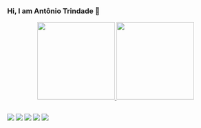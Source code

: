 ### Hi, I am Antônio Trindade 👊

<!--
**amtrindade/amtrindade** is a ✨ _special_ ✨ repository because its `README.md` (this file) appears on your GitHub profile.

Here are some ideas to get you started:

- 🔭 I’m currently working on ...
- 🌱 I’m currently learning ...
- 👯 I’m looking to collaborate on ...
- 🤔 I’m looking for help with ...
- 💬 Ask me about ...
- 📫 How to reach me: ...
- 😄 Pronouns: ...
- ⚡ Fun fact: ...
-->

<div align="center">
  <a href="https://github.com/amtrindade">
  <img height="180em" src="https://github-readme-stats.vercel.app/api?username=amtrindade&show_icons=true&theme=dark&include_all_commits=true&count_private=true"/>
  <img height="180em" src="https://github-readme-stats.vercel.app/api/top-langs/?username=amtrindade&layout=compact&langs_count=7&theme=dark"/>
</div>

  ##
  
  <div> 
  <a href="https://www.youtube.com/channel/UCaAExCOUqsGA4p60w1brlVw" target="_blank"><img src="https://img.shields.io/badge/YouTube-FF0000?style=for-the-badge&logo=youtube&logoColor=white" target="_blank"></a>
  <a href="https://instagram.com/amtrindade" target="_blank"><img src="https://img.shields.io/badge/-Instagram-%23E4405F?style=for-the-badge&logo=instagram&logoColor=white" target="_blank"></a> 	
  <a href = "mailto:amtrindade@gmail.com"><img src="https://img.shields.io/badge/-Gmail-%23333?style=for-the-badge&logo=gmail&logoColor=white" target="_blank"></a>
  <a href="https://www.linkedin.com/in/antoniomoraestrindade/" target="_blank"><img src="https://img.shields.io/badge/-LinkedIn-%230077B5?style=for-the-badge&logo=linkedin&logoColor=white" target="_blank"></a>
  <a href="https://linktr.ee/amtrindade" target="_blank"><img src="https://img.shields.io/website-up-down-green-red/https/linktr.ee/amtrindade" target="_blank"></a> 
 
<!--  ![Snake animation](https://github.com/rafaballerini/rafaballerini/blob/output/github-contribution-grid-snake.svg) -->
 
</div>
